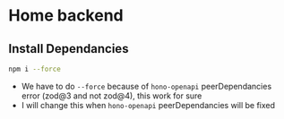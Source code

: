 # Home backend


## Install Dependancies

```bash
npm i --force
```

- We have to do `--force` because of `hono-openapi` peerDependancies error (zod@3 and not zod@4), this work for sure 
- I will change this when `hono-openapi` peerDependancies will be fixed